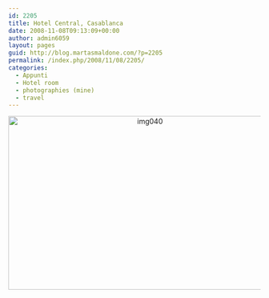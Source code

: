 ```yaml
---
id: 2205
title: Hotel Central, Casablanca
date: 2008-11-08T09:13:09+00:00
author: admin6059
layout: pages
guid: http://blog.martasmaldone.com/?p=2205
permalink: /index.php/2008/11/08/2205/
categories:
  - Appunti
  - Hotel room
  - photographies (mine)
  - travel
---
```

<p style="text-align: center;">
  <img class="aligncenter wp-image-3460" src="http://blog.martasmaldone.eu/wp-content/uploads/2008/11/img040.jpg" alt="img040" width="550" height="347" srcset="http://blog.martasmaldone.eu/wp-content/uploads/2008/11/img040.jpg 650w, http://blog.martasmaldone.eu/wp-content/uploads/2008/11/img040-300x189.jpg 300w" sizes="(max-width: 550px) 100vw, 550px" />
</p>
